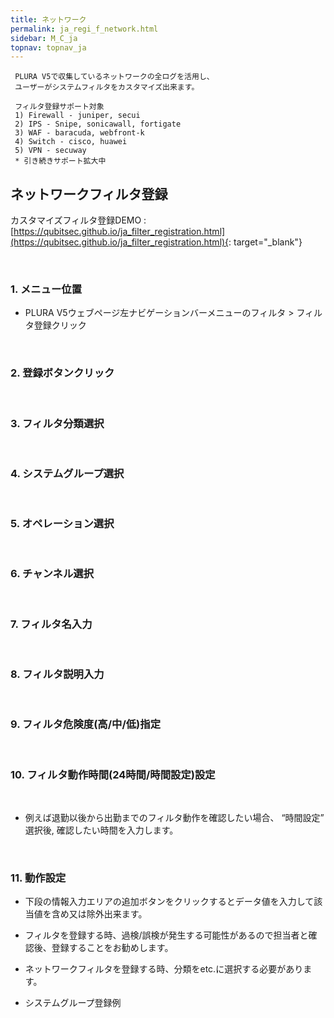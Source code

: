 ```yaml
---
title: ネットワーク
permalink: ja_regi_f_network.html
sidebar: M_C_ja
topnav: topnav_ja
---
```


     PLURA V5で収集しているネットワークの全ログを活用し、
     ユーザーがシステムフィルタをカスタマイズ出来ます。

     フィルタ登録サポート対象
     1) Firewall - juniper, secui
     2) IPS - Snipe, sonicawall, fortigate
     3) WAF - baracuda, webfront-k
     4) Switch - cisco, huawei
     5) VPN - secuway
     * 引き続きサポート拡大中


## ネットワークフィルタ登録

<!-- [![image](/docs/images/Manual/common/regi/network/1.png){: width="800" }](/docs/images/Manual/common/regi/network/1.png){: target="_blank"}-->


カスタマイズフィルタ登録DEMO : [https://qubitsec.github.io/ja_filter_registration.html](https://qubitsec.github.io/ja_filter_registration.html){: target="_blank"}

<br />

### 1. メニュー位置
- PLURA V5ウェブページ左ナビゲーションバーメニューのフィルタ > フィルタ登録クリック
<!-- [![image](/docs/images/Manual/common/regi/network/2.png)](/docs/images/Manual/common/regi/network/2.png){: target="_blank"}-->

<br />

### 2. 登録ボタンクリック

<!-- [![image](/docs/images/Manual/common/regi/network/3.png){: width="800" }](/docs/images/Manual/common/regi/network/3.png){: target="_blank"}-->

<br />

### 3. フィルタ分類選択

<!-- [![image](/docs/images/Manual/common/regi/network/4.png){: width="800" }](/docs/images/Manual/common/regi/network/4.png){: target="_blank"}-->

<br />

### 4. システムグループ選択

<br />

### 5. オペレーション選択

<br />

### 6. チャンネル選択

<!-- [![image](/docs/images/Manual/common/regi/network/5.png){: width="800" }](/docs/images/Manual/common/regi/network/5.png){: target="_blank"}-->

<br />

### 7. フィルタ名入力

<br />

### 8. フィルタ説明入力

<br />

### 9. フィルタ危険度(高/中/低)指定

<br />

### 10. フィルタ動作時間(24時間/時間設定)設定

<br />

<!-- [![image](/docs/images/Manual/common/regi/network/6.png){: width="800" }](/docs/images/Manual/common/regi/network/6.png){: target="_blank"}-->

- 例えば退勤以後から出勤までのフィルタ動作を確認したい場合、 “時間設定” 選択後, 確認したい時間を入力します。

<br />

### 11. 動作設定

- 下段の情報入力エリアの追加ボタンをクリックするとデータ値を入力して該当値を含め又は除外出来ます。

- フィルタを登録する時、過検/誤検が発生する可能性があるので担当者と確認後、登録することをお勧めします。

- ネットワークフィルタを登録する時、分類をetc.に選択する必要があります。

- システムグループ登録例

<!-- [![image](/docs/images/Manual/common/regi/network/7.png){: width="800" }](/docs/images/Manual/common/regi/network/7.png){: target="_blank"}-->


 